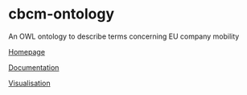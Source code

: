 # cbcm-ontology
An OWL ontology to describe terms concerning EU company mobility

[Homepage](https://maastrichtu-ids.github.io/cbcm-ontology "EU-CBCM Ontology Homepage")

[Documentation](https://maastrichtu-ids.github.io/cbcm-ontology/docs/browse/index.html)

[Visualisation](https://webvowl.semanticscience.org/#iri=https://raw.githubusercontent.com/MaastrichtU-IDS/cbcm-ontology/master/working_copy/eu-cm-ontology.owl)
